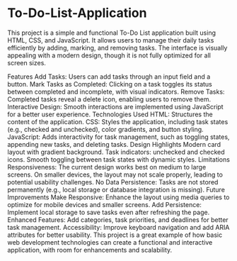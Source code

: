 # To-Do-List-Application
This project is a simple and functional To-Do List application built using HTML, CSS, and JavaScript. It allows users to manage their daily tasks efficiently by adding, marking, and removing tasks. The interface is visually appealing with a modern design, though it is not fully optimized for all screen sizes.

Features
Add Tasks: Users can add tasks through an input field and a button.
Mark Tasks as Completed: Clicking on a task toggles its status between completed and incomplete, with visual indicators.
Remove Tasks: Completed tasks reveal a delete icon, enabling users to remove them.
Interactive Design: Smooth interactions are implemented using JavaScript for a better user experience.
Technologies Used
HTML: Structures the content of the application.
CSS: Styles the application, including task states (e.g., checked and unchecked), color gradients, and button styling.
JavaScript: Adds interactivity for task management, such as toggling states, appending new tasks, and deleting tasks.
Design Highlights
Modern card layout with gradient background.
Task indicators: unchecked and checked icons.
Smooth toggling between task states with dynamic styles.
Limitations
Responsiveness: The current design works best on medium to large screens. On smaller devices, the layout may not scale properly, leading to potential usability challenges.
No Data Persistence: Tasks are not stored permanently (e.g., local storage or database integration is missing).
Future Improvements
Make Responsive: Enhance the layout using media queries to optimize for mobile devices and smaller screens.
Add Persistence: Implement local storage to save tasks even after refreshing the page.
Enhanced Features: Add categories, task priorities, and deadlines for better task management.
Accessibility: Improve keyboard navigation and add ARIA attributes for better usability.
This project is a great example of how basic web development technologies can create a functional and interactive application, with room for enhancements and scalability.
